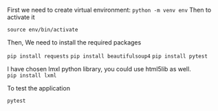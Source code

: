 First we need to create virtual environment:
`python -m venv env`
Then to activate it

`source env/bin/activate`

Then, We need to install the required packages

`pip install requests`
`pip install beautifulsoup4`
`pip install pytest`

I have chosen lmxl python library, you could use html5lib as well.  
`pip install lxml`

To test the application

`pytest`